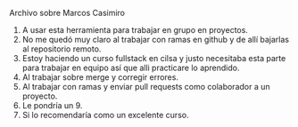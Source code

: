 Archivo sobre Marcos Casimiro
1. A usar esta herramienta para trabajar en grupo en proyectos.
2. No me quedó muy claro al trabajar con ramas en github y de allí bajarlas al repositorio remoto.
3. Estoy haciendo un curso fullstack en cilsa y justo necesitaba esta parte para trabajar en equipo así que alli practicare lo aprendido.
4. Al trabajar sobre merge y corregir errores.
5. Al trabajar con ramas y enviar pull requests como colaborador a un proyecto.
6. Le pondría un 9.
7. Si lo recomendaría como un excelente curso.